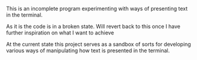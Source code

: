 This is an incomplete program experimenting with ways of presenting text in the terminal.

As it is the code is in a broken state. Will revert back to this once I have further inspiration on what I want to achieve

At the current state this project serves as a sandbox of sorts for developing various ways of manipulating how text is presented in the terminal.